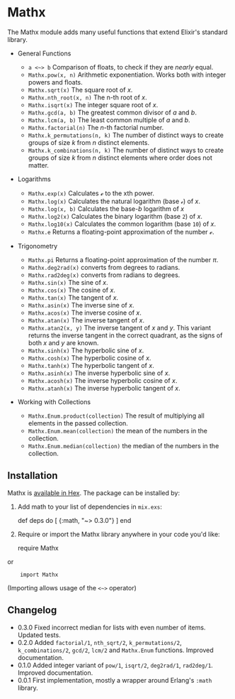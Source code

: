 # Mathx

The Mathx module adds many useful functions that extend Elixir's standard library.

- General Functions
  - `a <~> b` Comparison of floats, to check if they are _nearly_ equal.
  - `Mathx.pow(x, n)` Arithmetic exponentiation. Works both with integer powers and floats.
  - `Mathx.sqrt(x)` The square root of *x*.
  - `Mathx.nth_root(x, n)` The n-th root of *x*.
  - `Mathx.isqrt(x)`  The integer square root of *x*.
  - `Mathx.gcd(a, b)` The greatest common divisor of *a* and *b*.
  - `Mathx.lcm(a, b)` The least common multiple of *a* and *b*.
  - `Mathx.factorial(n)` The *n*-th factorial number.
  - `Mathx.k_permutations(n, k)` The number of distinct ways to create groups of size *k* from *n* distinct elements.
  - `Mathx.k_combinations(n, k)` The number of distinct ways to create groups of size *k* from *n* distinct elements where order does not matter.


- Logarithms
  - `Mathx.exp(x)` Calculates ℯ to the xth power.
  - `Mathx.log(x)` Calculates the natural logarithm (base `ℯ`) of *x*.
  - `Mathx.log(x, b)` Calculates the base-*b* logarithm of *x*
  - `Mathx.log2(x)` Calculates the binary logarithm (base `2`) of *x*.
  - `Mathx.log10(x)` Calculates the common logarithm (base `10`) of *x*.
  - `Mathx.e` Returns a floating-point approximation of the number ℯ.

- Trigonometry
  - `Mathx.pi` Returns a floating-point approximation of the number *π*.
  - `Mathx.deg2rad(x)` converts from degrees to radians.
  - `Mathx.rad2deg(x)` converts from radians to degrees.
  - `Mathx.sin(x)` The sine of *x*.
  - `Mathx.cos(x)` The cosine of *x*.
  - `Mathx.tan(x)` The tangent of *x*.
  - `Mathx.asin(x)` The inverse sine of *x*.
  - `Mathx.acos(x)` The inverse cosine of *x*.
  - `Mathx.atan(x)` The inverse tangent of *x*.
  - `Mathx.atan2(x, y)` The inverse tangent of *x* and *y*. This variant returns the inverse tangent in the correct quadrant, as the signs of both *x* and *y* are known.
  - `Mathx.sinh(x)` The hyperbolic sine of *x*.
  - `Mathx.cosh(x)` The hyperbolic cosine of *x*.
  - `Mathx.tanh(x)` The hyperbolic tangent of *x*.
  - `Mathx.asinh(x)` The inverse hyperbolic sine of *x*.
  - `Mathx.acosh(x)` The inverse hyperbolic cosine of *x*.
  - `Mathx.atanh(x)` The inverse hyperbolic tangent of *x*.

- Working with Collections
  - `Mathx.Enum.product(collection)` The result of multiplying all elements in the passed collection.
  - `Mathx.Enum.mean(collection)` the mean of the numbers in the collection.
  - `Mathx.Enum.median(collection)` the median of the numbers in the collection.

## Installation

Mathx is [available in Hex](https://hex.pm/packages/math). The package can be installed by:

  1. Add math to your list of dependencies in `mix.exs`:

        def deps do
          [
            {:math, "~> 0.3.0"}
          ]
        end

  2. Require or import the Mathx library anywhere in your code you'd like:

        require Mathx

  or

        import Mathx

  (Importing allows usage of the `<~>` operator)

## Changelog
- 0.3.0 Fixed incorrect median for lists with even number of items. Updated tests.
- 0.2.0 Added `factorial/1`, `nth_sqrt/2`, `k_permutations/2`, `k_combinations/2`, `gcd/2`, `lcm/2` and `Mathx.Enum` functions. Improved documentation.
- 0.1.0 Added integer variant of `pow/1`, `isqrt/2`, `deg2rad/1`, `rad2deg/1`. Improved documentation.
- 0.0.1 First implementation, mostly a wrapper around Erlang's `:math` library.
